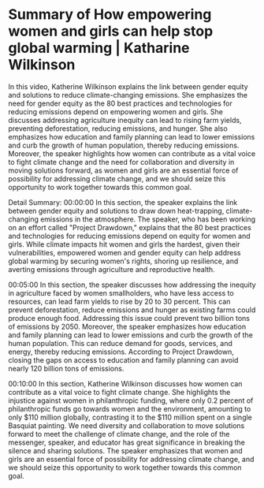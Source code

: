 # Summary of How empowering women and girls can help stop global warming | Katharine Wilkinson

In this video, Katherine Wilkinson explains the link between gender equity and solutions to reduce climate-changing emissions. She emphasizes the need for gender equity as the 80 best practices and technologies for reducing emissions depend on empowering women and girls. She discusses addressing agriculture inequity can lead to rising farm yields, preventing deforestation, reducing emissions, and hunger. She also emphasizes how education and family planning can lead to lower emissions and curb the growth of human population, thereby reducing emissions. Moreover, the speaker highlights how women can contribute as a vital voice to fight climate change and the need for collaboration and diversity in moving solutions forward, as women and girls are an essential force of possibility for addressing climate change, and we should seize this opportunity to work together towards this common goal.

Detail Summary: 
00:00:00
In this section, the speaker explains the link between gender equity and solutions to draw down heat-trapping, climate-changing emissions in the atmosphere. The speaker, who has been working on an effort called "Project Drawdown," explains that the 80 best practices and technologies for reducing emissions depend on equity for women and girls. While climate impacts hit women and girls the hardest, given their vulnerabilities, empowered women and gender equity can help address global warming by securing women's rights, shoring up resilience, and averting emissions through agriculture and reproductive health.

00:05:00
In this section, the speaker discusses how addressing the inequity in agriculture faced by women smallholders, who have less access to resources, can lead farm yields to rise by 20 to 30 percent. This can prevent deforestation, reduce emissions and hunger as existing farms could produce enough food. Addressing this issue could prevent two billion tons of emissions by 2050. Moreover, the speaker emphasizes how education and family planning can lead to lower emissions and curb the growth of the human population. This can reduce demand for goods, services, and energy, thereby reducing emissions. According to Project Drawdown, closing the gaps on access to education and family planning can avoid nearly 120 billion tons of emissions.

00:10:00
In this section, Katherine Wilkinson discusses how women can contribute as a vital voice to fight climate change. She highlights the injustice against women in philanthropic funding, where only 0.2 percent of philanthropic funds go towards women and the environment, amounting to only $110 million globally, contrasting it to the $110 million spent on a single Basquiat painting. We need diversity and collaboration to move solutions forward to meet the challenge of climate change, and the role of the messenger, speaker, and educator has great significance in breaking the silence and sharing solutions. The speaker emphasizes that women and girls are an essential force of possibility for addressing climate change, and we should seize this opportunity to work together towards this common goal.

